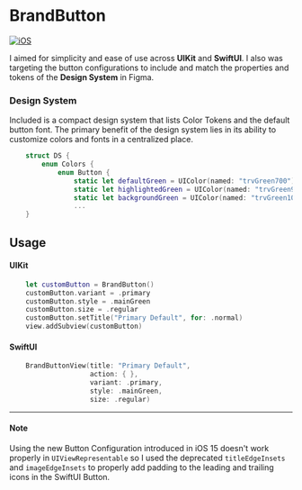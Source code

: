 
# BrandButton

[![iOS](https://github.com/alielsokary/BrandButton/actions/workflows/iOS.yml/badge.svg)](https://github.com/alielsokary/BrandButton/actions/workflows/iOS.yml)

I aimed for simplicity and ease of use across **UIKit** and **SwiftUI**. I also was targeting the button configurations to include and match the properties and tokens of the **Design System** in Figma.

### Design System
Included is a compact design system that lists Color Tokens and the default button font. 
The primary benefit of the design system lies in its ability to customize colors and fonts in a centralized place.
```Swift
    struct DS {
        enum Colors {
            enum Button {
                static let defaultGreen = UIColor(named: "trvGreen700")!
                static let highlightedGreen = UIColor(named: "trvGreen900")!
                static let backgroundGreen = UIColor(named: "trvGreen100")!
                ...
    }
```

## Usage

#### UIKit

```Swift
    let customButton = BrandButton()
    customButton.variant = .primary
    customButton.style = .mainGreen
    customButton.size = .regular
    customButton.setTitle("Primary Default", for: .normal)
    view.addSubview(customButton)
```

#### SwiftUI

```Swift
    BrandButtonView(title: "Primary Default",
                    action: { },
                    variant: .primary,
                    style: .mainGreen,
                    size: .regular)
```

---
#### Note
Using the new Button Configuration introduced in iOS 15 doesn't work properly in `UIViewRepresentable` so I used the deprecated `titleEdgeInsets` and `imageEdgeInsets` to properly add padding to the leading and trailing icons in the SwiftUI Button.
